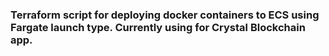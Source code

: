 ### Terraform script for deploying docker containers to ECS using Fargate launch type. Currently using for Crystal Blockchain app.
